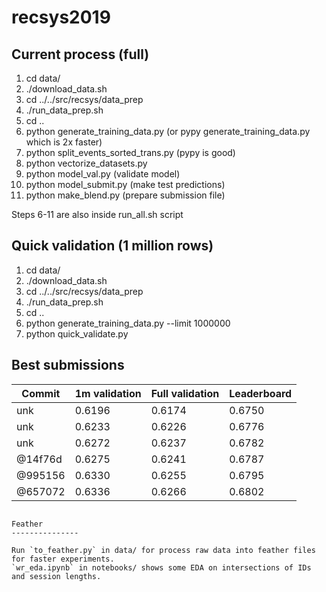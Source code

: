 # recsys2019

Current process (full)
----------------------

1. cd data/
2. ./download_data.sh
3. cd ../../src/recsys/data_prep
4. ./run_data_prep.sh
5. cd ..
6. python generate_training_data.py (or pypy generate_training_data.py which is 2x faster)
7. python split_events_sorted_trans.py (pypy is good)
8. python vectorize_datasets.py
9. python model_val.py (validate model)
10. python model_submit.py (make test predictions)
11. python make_blend.py (prepare submission file)

Steps 6-11 are also inside run_all.sh script

Quick validation (1 million rows)
----------------------

1. cd data/
2. ./download_data.sh
3. cd ../../src/recsys/data_prep
4. ./run_data_prep.sh
5. cd ..
6. python generate_training_data.py --limit 1000000
7. python quick_validate.py

Best submissions
---------------

Commit | 1m validation | Full validation | Leaderboard
--- | --- | --- | ---
unk | 0.6196 | 0.6174 | 0.6750
unk | 0.6233 | 0.6226 | 0.6776
unk | 0.6272 | 0.6237 | 0.6782
@14f76d | 0.6275 | 0.6241 | 0.6787
@995156 | 0.6330 | 0.6255 | 0.6795
@657072 | 0.6336 | 0.6266 | 0.6802

```

Feather
---------------

Run `to_feather.py` in data/ for process raw data into feather files for faster experiments.
`wr_eda.ipynb` in notebooks/ shows some EDA on intersections of IDs and session lengths.
